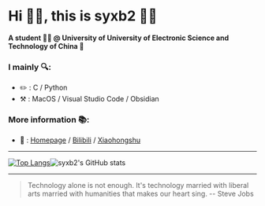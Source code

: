 # Hi 👋🏻, this is syxb2 🙋🏻

**A student 🧑🏻 @ University of University of Electronic Science and Technology of China 🏫**

### I mainly 🔍:

* ✏️ : C / Python
* ⚒️ : MacOS / Visual Studio Code / Obsidian

### More information 📚:

* 🔗 : [Homepage](https://syxb2.github.io) / [Bilibili](https://space.bilibili.com/24550465) / [Xiaohongshu](https://www.xiaohongshu.com/user/profile/63caa3bd0000000026006cf2)

***

[![Top Langs](https://github-readme-stats.vercel.app/api/top-langs/?username=syxb2&layout=donut&theme=tokyonight)](https://github.com/anuraghazra/github-readme-stats)![syxb2's GitHub stats](https://github-readme-stats.vercel.app/api?username=syxb2&show_icons=true&theme=tokyonight)

***

> Technology alone is not enough. It's technology married with liberal arts married with humanities that makes our heart sing. -- Steve Jobs

<!--
**syxb2/syxb2** is a ✨ _special_ ✨ repository because its `README.md` (this file) appears on your GitHub profile.

Here are some ideas to get you started:

- 🔭 I’m currently working on ...
- 🌱 I’m currently learning ...
- 👯 I’m looking to collaborate on ...
- 🤔 I’m looking for help with ...
- 💬 Ask me about ...
- 📫 How to reach me: ...
- 😄 Pronouns: ...
- ⚡ Fun fact: ...
-->
